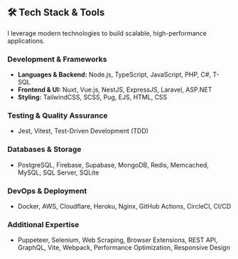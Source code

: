 ## 🛠️ Tech Stack & Tools

I leverage modern technologies to build scalable, high-performance applications.

### Development & Frameworks

- **Languages & Backend:** Node.js, TypeScript, JavaScript, PHP, C#, T-SQL
- **Frontend & UI:** Nuxt, Vue.js, NestJS, ExpressJS, Laravel, ASP.NET
- **Styling:** TailwindCSS, SCSS, Pug, EJS, HTML, CSS

### Testing & Quality Assurance

- Jest, Vitest, Test-Driven Development (TDD)

### Databases & Storage

- PostgreSQL, Firebase, Supabase, MongoDB, Redis, Memcached, MySQL, SQL Server, SQLite

### DevOps & Deployment

- Docker, AWS, Cloudflare, Heroku, Nginx, GitHub Actions, CircleCI, CI/CD

### Additional Expertise

- Puppeteer, Selenium, Web Scraping, Browser Extensions, REST API, GraphQL, Vite, Webpack, Performance Optimization, Responsive Design
